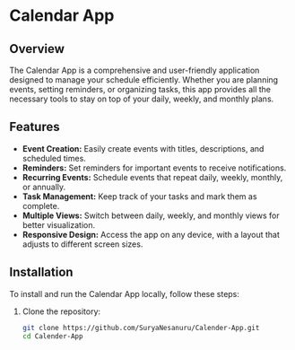 # Calendar App

## Overview
The Calendar App is a comprehensive and user-friendly application designed to manage your schedule efficiently. Whether you are planning events, setting reminders, or organizing tasks, this app provides all the necessary tools to stay on top of your daily, weekly, and monthly plans.

## Features
- **Event Creation:** Easily create events with titles, descriptions, and scheduled times.
- **Reminders:** Set reminders for important events to receive notifications.
- **Recurring Events:** Schedule events that repeat daily, weekly, monthly, or annually.
- **Task Management:** Keep track of your tasks and mark them as complete.
- **Multiple Views:** Switch between daily, weekly, and monthly views for better visualization.
- **Responsive Design:** Access the app on any device, with a layout that adjusts to different screen sizes.

## Installation
To install and run the Calendar App locally, follow these steps:

1. Clone the repository:
   ```sh
   git clone https://github.com/SuryaNesanuru/Calender-App.git
   cd Calender-App
